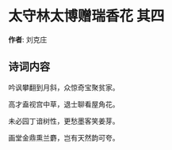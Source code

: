 # 太守林太博赠瑞香花  其四

**作者**: 刘克庄

## 诗词内容

吟讽攀翻到月斜，众惊奇宝聚贫家。

高才盍视宫中草，退士聊看屋角花。

未必园丁谙树性，更愁墨客笑姜芽。

画堂金鼎熏兰麝，岂有天然韵可夸。

